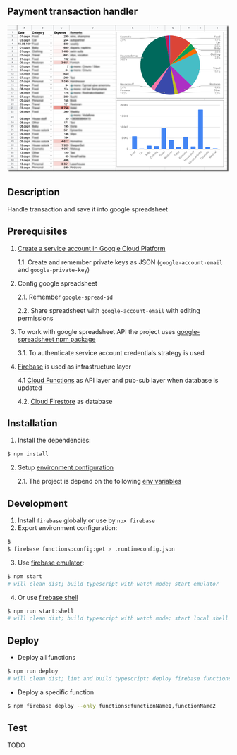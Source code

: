 ## Payment transaction handler

![project logo](static/img/1.png)

## Description

Handle transaction and save it into google spreadsheet

## Prerequisites

1. [Create a service account in Google Cloud Platform](https://cloud.google.com/iam/docs/creating-managing-service-accounts#creating)

   1.1. Create and remember private keys as JSON (`google-account-email` and `google-private-key`)

2. Config google spreadsheet

   2.1. Remember `google-spread-id`

   2.2. Share spreadsheet with `google-account-email` with editing permissions

3. To work with google spreadsheet API the project uses [google-spreadsheet npm package](https://theoephraim.github.io/node-google-spreadsheet/#/)

   3.1. To authenticate service account credentials strategy is used

4. [Firebase](https://firebase.google.com/) is used as infrastructure layer

   4.1 [Cloud Functions](https://firebase.google.com/products/functions) as API layer and pub-sub layer when database is updated

   4.2. [Cloud Firestore](https://firebase.google.com/products/firestore) as database

## Installation

1. Install the dependencies:

```bash
$ npm install
```

2. Setup [environment configuration](https://firebase.google.com/docs/functions/config-env)

   2.1. The project is depend on the following [env variables](runtimeconfig.example.json)

## Development

1. Install `firebase` globally or use by `npx firebase`
2. Export environment configuration:

```bash
$
$ firebase functions:config:get > .runtimeconfig.json
```

3. Use [firebase emulator](https://firebase.google.com/docs/functions/local-emulator#run_the_emulator_suite):

```bash
$ npm start
# will clean dist; build typescript with watch mode; start emulator
```

4. Or use [firebase shell](https://firebase.google.com/docs/functions/local-shell)

```bash
$ npm run start:shell
# will clean dist; build typescript with watch mode; start local shell
```

## Deploy

- Deploy all functions

```bash
$ npm run deploy
# will clean dist; lint and build typescript; deploy firebase functions
```

- Deploy a specific function

```bash
$ npm firebase deploy --only functions:functionName1,functionName2
```

## Test

TODO

